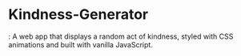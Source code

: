 # Kindness-Generator
: A web app that displays a random act of kindness, styled with CSS animations and built with vanilla JavaScript.

